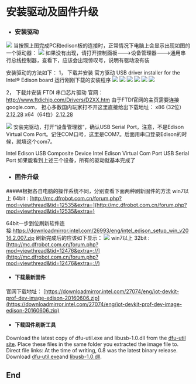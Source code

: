﻿# 安装驱动及固件升级
- ### 安装驱动
![](https://software.intel.com/sites/default/files/did_feeds_images/cd3fb0c6-25c2-468f-974e-46368a26db64/cd3fb0c6-25c2-468f-974e-46368a26db64-imageId=2747b2ae-e7a7-49fc-8d05-446759433248.jpg)
当按照上图完成PC和edison板的连接时，正常情况下电脑上会显示出现如图的一个驱动器：
![](http://mc.dfrobot.com.cn/data/attachment/forum/201508/11/205005cdxy3rcd0sjjxd9d.png)
如果没有出现，请打开控制面板--->设备管理器--->通用串行总线控制器，查看下，应该会出现惊叹号，说明有驱动没有装

安装驱动的方法如下：
1， 下载并安装 官方驱动 USB driver installer for the Intel® Edison board 
运行刚刚下载的安装程序
![](http://mc.dfrobot.com.cn/data/attachment/forum/201508/11/210628yu2nzwcz4zhnpnb9.png)
![](http://mc.dfrobot.com.cn/data/attachment/forum/201508/11/210511or9zyn59nyqq6ziy.png)
![](http://mc.dfrobot.com.cn/data/attachment/forum/201508/11/210523as333utz9ez3r6u6.png)
![](http://mc.dfrobot.com.cn/data/attachment/forum/201508/11/210530uzccaybcc7hjkaak.png)
![](http://mc.dfrobot.com.cn/data/attachment/forum/201508/11/210559jm4053uu3vz088vc.png)
![](http://mc.dfrobot.com.cn/data/attachment/forum/201508/11/210559wnmh4fg36x1j18mc.png)

2， 下载并安装 FTDI 串口芯片驱动
官网：http://www.ftdichip.com/Drivers/D2XX.htm 由于FTDI官网的主页需要连接 google.com， 担心多数国内玩家打不开这里直接给出下载地址：
x86 (32位） [2.12.28](http://www.ftdichip.com/Drivers/CDM/CDM%20v2.12.28%20WHQL%20Certified.zip "2.12.28")
x64（64位）[2.12.28](http://www.ftdichip.com/Drivers/CDM/CDM%20v2.12.28%20WHQL%20Certified.zip "2.12.28")

![](http://mc.dfrobot.com.cn/data/attachment/forum/201508/11/213110xkl87pzbt9l1lk7l.png)
安装完驱动，打开“设备管理器“，确认USB Serial Port，注意，不是Edison Virtual Com Port。记住COM口号，这里是COM7。后面用串口登录Edison的时候，就填这个com7。

Intel Edison USB  Composite Device
Intel Edison Virtual Com Port
USB Serial Port
如果能看到上述三个设备，所有的驱动就基本完成了

- ### 固件升级

#####根据各自电脑的操作系统不同，分别查看下面两种刷新固件的方法
win7以上 64bit : 
[http://mc.dfrobot.com.cn/forum.php?mod=viewthread&tid=12535&extra=](http://mc.dfrobot.com.cn/forum.php?mod=viewthread&tid=12535&extra=)

64bit一步到位刷新软件连接:https://downloadmirror.intel.com/26993/eng/intel_edison_setup_win_v2016.2.007.zip
刷新完成后的应该如下显示：
![](http://mc.dfrobot.com.cn/data/attachment/forum/201508/11/213110xkl87pzbt9l1lk7l.png)
win7以上 32bit : 
[http://mc.dfrobot.com.cn/forum.php?mod=viewthread&tid=12476&extra=://](http://mc.dfrobot.com.cn/forum.php?mod=viewthread&tid=12476&extra=://)
-  #### 下载最新固件
官网下载地址：
[https://downloadmirror.intel.com/27074/eng/iot-devkit-prof-dev-image-edison-20160606.zip](https://downloadmirror.intel.com/27074/eng/iot-devkit-prof-dev-image-edison-20160606.zip)
-  #### 下载固件刷新工具
Download the latest copy of dfu-util.exe and libusb-1.0.dll from the [dfu-util site](http://dfu-util.sourceforge.net/releases/). Place these files in the same folder you extracted the image file to.
Direct file links: At the time of writing, 0.8 was the latest binary release. Download [dfu-util.exe](http://dfu-util.sourceforge.net/releases/)and [libusb-1.0.dll](http://dfu-util.sourceforge.net/releases/dfu-util-0.8-binaries/win32-mingw32/libusb-1.0.dll).


## End
